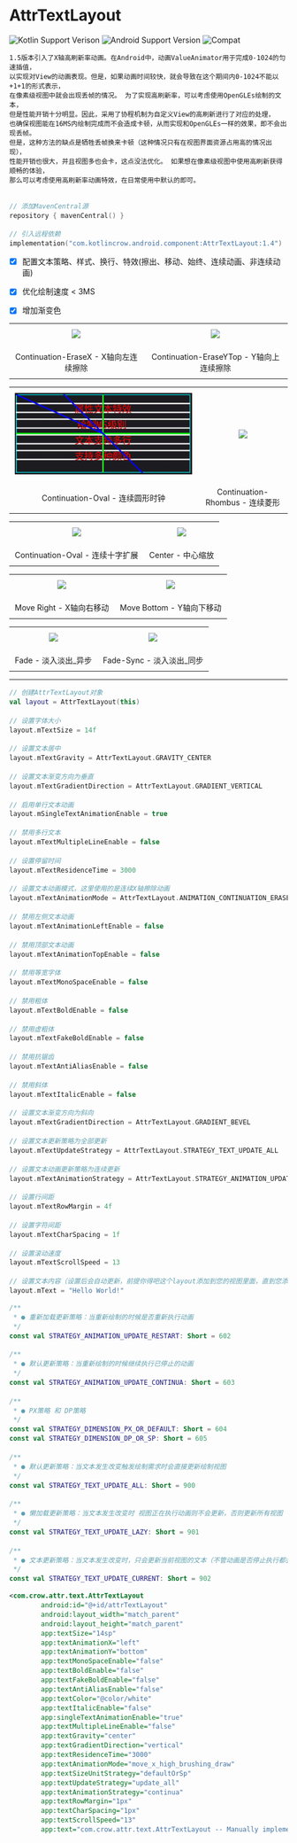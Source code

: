 # AttrTextLayout

![Kotlin Support Verison](https://img.shields.io/badge/Kotlin_Version-1.3.0+-blue) ![Android Support Version](https://img.shields.io/badge/Android_Version-4.4+-blue) ![Compat](https://img.shields.io/badge/Compat-AndroidX_&_Support_Library-blue)

```text
1.5版本引入了X轴高刷新率动画。在Android中，动画ValueAnimator用于完成0-1024的匀速插值，
以实现对View的动画表现。但是，如果动画时间较快，就会导致在这个期间内0-1024不能以+1+1的形式表示，
在像素级视图中就会出现丢帧的情况。 为了实现高刷新率，可以考虑使用OpenGLEs绘制的文本，
但是性能开销十分明显。因此，采用了协程机制为自定义View的高刷新进行了对应的处理，
也确保视图能在16MS内绘制完成而不会造成卡顿，从而实现和OpenGLEs一样的效果，即不会出现丢帧。
但是，这种方法的缺点是牺牲丢帧换来卡顿（这种情况只有在视图界面资源占用高的情况出现），
性能开销也很大，并且视图多也会卡，这点没法优化。 如果想在像素级视图中使用高刷新获得顺畅的体验，
那么可以考虑使用高刷新率动画特效，在日常使用中默认的即可。
```

```kotlin

// 添加MavenCentral源
repository { mavenCentral() }

// 引入远程依赖
implementation("com.kotlincrow.android.component:AttrTextLayout:1.4")
```

- [x] 配置文本策略、样式、换行、特效(擦出、移动、始终、连续动画、非连续动画)
- [x] 优化绘制速度 < 3MS
- [x] 增加渐变色


<table>
	<tr>
		<td align="center" style="padding: 10px;"><img src="docs/img/Continuation-EraseXLeft.gif"></td>
		<td align="center" style="padding: 10px;"><img src="docs/img/Continuation-EraseYTop.gif"></td>
	</tr>
    <tr>
		<td align="center" style="padding: 10px;">Continuation-EraseX - X轴向左连续擦除</td>
		<td align="center" style="padding: 10px;">Continuation-EraseYTop - Y轴向上连续擦除</td>
	</tr>
</table>

<table>
	<tr>
		<td align="center" style="padding: 10px;"><img src="docs/img/Continuation-Oval.gif"></td>
		<td align="center" style="padding: 10px;"><img src="docs/img/Continuation-Rhombus.gif"></td>
	</tr>
    <tr>
		<td align="center" style="padding: 10px;">Continuation-Oval - 连续圆形时钟</td>
		<td align="center" style="padding: 10px;">Continuation-Rhombus - 连续菱形</td>
	</tr>
</table>

<table>
	<tr>
		<td align="center" style="padding: 10px;"><img src="docs/img/Continuation-Cross.gif"></td>
		<td align="center" style="padding: 10px;"><img src="docs/img/Center.gif"></td>
	</tr>
    <tr>
		<td align="center" style="padding: 10px;">Continuation-Oval - 连续十字扩展</td>
		<td align="center" style="padding: 10px;">Center - 中心缩放</td>
	</tr>
</table>

<table>
	<tr>
		<td align="center" style="padding: 10px;"><img src="docs/img/Move_XRight.gif"></td>
		<td align="center" style="padding: 10px;"><img src="docs/img/Move_YBottom.gif"></td>
	</tr>
    <tr>
		<td align="center" style="padding: 10px;">Move Right - X轴向右移动</td>
		<td align="center" style="padding: 10px;">Move Bottom - Y轴向下移动</td>
	</tr>
</table>

<table>
	<tr>
		<td align="center" style="padding: 10px;"><img src="docs/img/Fade.gif"></td>
		<td align="center" style="padding: 10px;"><img src="docs/img/Fade_Sync.gif"></td>
	</tr>
    <tr>
		<td align="center" style="padding: 10px;">Fade - 淡入淡出_异步</td>
		<td align="center" style="padding: 10px;">Fade-Sync - 淡入淡出_同步</td>
	</tr>
</table>

---

```kotlin
// 创建AttrTextLayout对象
val layout = AttrTextLayout(this)

// 设置字体大小
layout.mTextSize = 14f

// 设置文本居中
layout.mTextGravity = AttrTextLayout.GRAVITY_CENTER

// 设置文本渐变方向为垂直
layout.mTextGradientDirection = AttrTextLayout.GRADIENT_VERTICAL

// 启用单行文本动画
layout.mSingleTextAnimationEnable = true

// 禁用多行文本
layout.mTextMultipleLineEnable = false

// 设置停留时间
layout.mTextResidenceTime = 3000

// 设置文本动画模式，这里使用的是连续X轴擦除动画
layout.mTextAnimationMode = AttrTextLayout.ANIMATION_CONTINUATION_ERASE_X

// 禁用左侧文本动画
layout.mTextAnimationLeftEnable = false

// 禁用顶部文本动画
layout.mTextAnimationTopEnable = false

// 禁用等宽字体
layout.mTextMonoSpaceEnable = false

// 禁用粗体
layout.mTextBoldEnable = false

// 禁用虚粗体
layout.mTextFakeBoldEnable = false

// 禁用抗锯齿
layout.mTextAntiAliasEnable = false

// 禁用斜体
layout.mTextItalicEnable = false

// 设置文本渐变方向为斜向
layout.mTextGradientDirection = AttrTextLayout.GRADIENT_BEVEL

// 设置文本更新策略为全部更新
layout.mTextUpdateStrategy = AttrTextLayout.STRATEGY_TEXT_UPDATE_ALL

// 设置文本动画更新策略为连续更新
layout.mTextAnimationStrategy = AttrTextLayout.STRATEGY_ANIMATION_UPDATE_CONTINUA

// 设置行间距
layout.mTextRowMargin = 4f

// 设置字符间距
layout.mTextCharSpacing = 1f

// 设置滚动速度
layout.mTextScrollSpeed = 13

// 设置文本内容（设置后会自动更新，前提你得吧这个layout添加到您的视图里面，直到您添加完成mText也会自动生效，除非不设置）
layout.mText = "Hello World!"
```

```kotlin 策略类别
/**
 * ● 重新加载更新策略：当重新绘制的时候是否重新执行动画
 */
const val STRATEGY_ANIMATION_UPDATE_RESTART: Short = 602

/**
 * ● 默认更新策略：当重新绘制的时候继续执行已停止的动画
 */
const val STRATEGY_ANIMATION_UPDATE_CONTINUA: Short = 603

/**
 * ● PX策略 和 DP策略
 */
const val STRATEGY_DIMENSION_PX_OR_DEFAULT: Short = 604
const val STRATEGY_DIMENSION_DP_OR_SP: Short = 605

/**
 * ● 默认更新策略：当文本发生改变触发绘制需求时会直接更新绘制视图
 */
const val STRATEGY_TEXT_UPDATE_ALL: Short = 900

/**
 * ● 懒加载更新策略：当文本发生改变时 视图正在执行动画则不会更新，否则更新所有视图
 */
const val STRATEGY_TEXT_UPDATE_LAZY: Short = 901

/**
 * ● 文本更新策略：当文本发生改变时，只会更新当前视图的文本（不管动画是否停止执行都会进行更新）
 */
const val STRATEGY_TEXT_UPDATE_CURRENT: Short = 902
```

```xml
<com.crow.attr.text.AttrTextLayout
        android:id="@+id/attrTextLayout"
        android:layout_width="match_parent"
        android:layout_height="match_parent"
        app:textSize="14sp"
        app:textAnimationX="left"
        app:textAnimationY="bottom"
        app:textMonoSpaceEnable="false"
        app:textBoldEnable="false"
        app:textFakeBoldEnable="false"
        app:textAntiAliasEnable="false"
        app:textColor="@color/white"
        app:textItalicEnable="false"
        app:singleTextAnimationEnable="true"
        app:textMultipleLineEnable="false"
        app:textGravity="center"
        app:textGradientDirection="vertical"
        app:textResidenceTime="3000"
        app:textAnimationMode="move_x_high_brushing_draw"
        app:textSizeUnitStrategy="defaultOrSp"
        app:textUpdateStrategy="update_all"
        app:textAnimationStrategy="continua"
        app:textRowMargin="1px"
        app:textCharSpacing="1px"
        app:textScrollSpeed="13"
        app:text="com.crow.attr.text.AttrTextLayout -- Manually implemented by Crow" />
```
